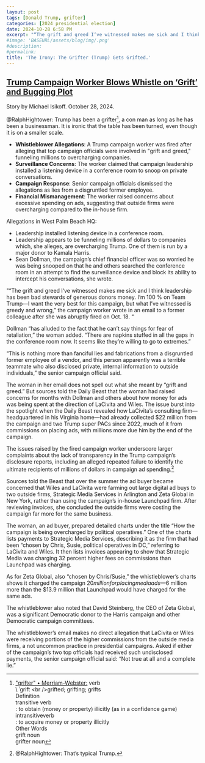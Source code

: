 ```yaml
---
layout: post
tags: [Donald Trump, grifter]
categories: [2024 presidential election]
date: 2024-10-28 6:58 PM
excerpt: "“The grift and greed I‘ve witnessed makes me sick and I think leadership has been bad stewards of generous donors money. I‘m 100 % on Team Trump—I want the very best for this campaign, but what I’ve witnessed is greedy and wrong.” – anonymous campaign whistleblower"
#image: 'BASEURL/assets/blog/img/.png'
#description:
#permalink:
title: 'The Irony: The Grifter (Trump) Gets Grifted.'
---
```



## [Trump Campaign Worker Blows Whistle on ‘Grift’ and Bugging Plot](https://www.thedailybeast.com/donald-trump-campaign-worker-blows-whistle-on-grift-and-bugging-plot-in-bombshell-email/)

Story by Michael Isikoff. October 28, 2024.

@RalphHightower: Trump has been a grifter[^11], a con man as long as he has been a businessman. It is ironic that the table has been turned, even though it is on a smaller scale. 

[^11]: [
"grifter" • Merriam-Webster:](http://www.merriam-webster.com/dictionary/grifter) verb<br />\ ˈgrift  \<br />grift​ed; grift​ing; grifts<br />Definition<br />transitive ​verb<br />: to obtain (money or property) illicitly (as in a confidence game)<br />intransitive ​verb<br />: to acquire money or property illicitly<br />Other Words<br />grift noun<br />grift​er noun

- **Whistleblower Allegations**: A Trump campaign worker was fired after alleging that top campaign officials were involved in "grift and greed," funneling millions to overcharging companies.
- **Surveillance Concerns**: The worker claimed that campaign leadership installed a listening device in a conference room to snoop on private conversations.
- **Campaign Response**: Senior campaign officials dismissed the allegations as lies from a disgruntled former employee.
- **Financial Mismanagement**: The worker raised concerns about excessive spending on ads, suggesting that outside firms were overcharging compared to the in-house firm.

Allegations in West Palm Beach HQ:

- Leadership installed listening device in a conference room. 
- Leadership appears to be funneling millions of dollars to companies which, she alleges, are overcharging Trump. One of them is run by a major donor to Kamala Harris.
- Sean Dollman, the campaign’s chief financial officer was so worried he was being snooped on that he and others searched the conference room in an attempt to find the surveillance device and block its ability to intercept his conversations, she wrote.

"“The grift and greed I‘ve witnessed makes me sick and I think leadership has been bad stewards of generous donors money. I‘m 100 % on Team Trump—I want the very best for this campaign, but what I’ve witnessed is greedy and wrong,” the campaign worker wrote in an email to a former colleague after she was abruptly fired on Oct. 18. “

Dollman “has alluded to the fact that he can’t say things for fear of retaliation,” the woman added. “There are napkins stuffed in all the gaps in the conference room now. It seems like they’re willing to go to extremes.”

“This is nothing more than fanciful lies and fabrications from a disgruntled former employee of a vendor, and this person apparently was a terrible teammate who also disclosed private, internal information to outside individuals,” the senior campaign official said.

The woman in her email does not spell out what she meant by “grift and greed.” But sources told the Daily Beast that the woman had raised concerns for months with Dollman and others about how money for ads was being spent at the direction of LaCivita and Wiles. The issue burst into the spotlight when the Daily Beast revealed how LaCivita’s consulting firm—headquartered in his Virginia home—had already collected $22 million from the campaign and two Trump super PACs since 2022, much of it from commissions on placing ads, with millions more due him by the end of the campaign.

The issues raised by the fired campaign worker underscore larger complaints about the lack of transparency in the Trump campaign’s disclosure reports, including an alleged repeated failure to identify the ultimate recipients of millions of dollars in campaign ad spending.[^21]

[^21]: @RalphHightower: That’s typical Trump. 

Sources told the Beast that over the summer the ad buyer became concerned that Wiles and LaCivita were farming out large digital ad buys to two outside firms, Strategic Media Services in Arlington and Zeta Global in New York, rather than using the campaign’s in-house Launchpad firm. After reviewing invoices, she concluded the outside firms were costing the campaign far more for the same business.

The woman, an ad buyer, prepared detailed charts under the title “How the campaign is being overcharged by political operatives.” One of the charts lists payments to Strategic Media Services, describing it as the firm that had been “chosen by Chris, Susie, political operatives in DC,” referring to LaCivita and Wiles. It then lists invoices appearing to show that Strategic Media was charging 32 percent higher fees on commissions than Launchpad was charging.

As for Zeta Global, also “chosen by Chris/Susie,” the whistleblower’s charts shows it charged the campaign $20 million for placing media ads—$6 million more than the $13.9 million that Launchpad would have charged for the same ads.

The whistleblower also noted that David Steinberg, the CEO of Zeta Global, was a significant Democratic donor to the Harris campaign and other Democratic campaign committees.

The whistleblower’s email makes no direct allegation that LaCivita or Wiles were receiving portions of the higher commissions from the outside media firms, a not uncommon practice in presidential campaigns. Asked if either of the campaign’s two top officials had received such undisclosed payments, the senior campaign official said: “Not true at all and a complete lie.”
